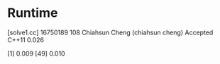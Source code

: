 # Runtime

[solve1.cc]
16750189    108 Chiahsun Cheng (chiahsun cheng)   Accepted  C++11   0.026

[1] 0.009
[49] 0.010
